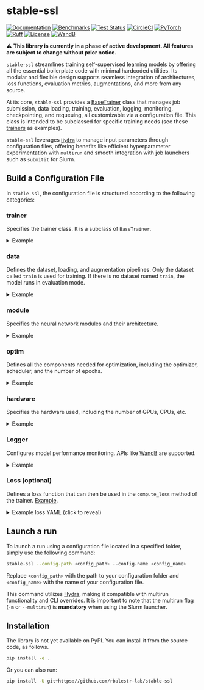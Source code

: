# stable-ssl

[![Documentation](https://img.shields.io/badge/Documentation-blue.svg)](https://rbalestr-lab.github.io/stable-ssl.github.io/dev/)
[![Benchmarks](https://img.shields.io/badge/Benchmarks-blue.svg)](https://github.com/rbalestr-lab/stable-ssl/tree/main/benchmarks)
[![Test Status](https://github.com/rbalestr-lab/stable-ssl/actions/workflows/testing.yml/badge.svg)](https://github.com/rbalestr-lab/stable-ssl/actions/workflows/testing.yml)
[![CircleCI](https://dl.circleci.com/status-badge/img/gh/rbalestr-lab/stable-ssl/tree/main.svg?style=svg)](https://dl.circleci.com/status-badge/redirect/gh/rbalestr-lab/stable-ssl/tree/main)
[![PyTorch](https://img.shields.io/badge/PyTorch-ee4c2c?logo=pytorch&logoColor=white)](https://pytorch.org/get-started/locally/)
[![Ruff](https://img.shields.io/endpoint?url=https://raw.githubusercontent.com/astral-sh/ruff/main/assets/badge/v2.json)](https://github.com/astral-sh/ruff)
[![License](https://img.shields.io/badge/License-MIT-yellow.svg)](https://opensource.org/licenses/MIT)
[![WandB](https://raw.githubusercontent.com/wandb/assets/main/wandb-github-badge-gradient.svg)](https://wandb.ai/site)

⚠️ **This library is currently in a phase of active development. All features are subject to change without prior notice.**

``stable-ssl`` streamlines training self-supervised learning models by offering all the essential boilerplate code with minimal hardcoded utilities. Its modular and flexible design supports seamless integration of architectures, loss functions, evaluation metrics, augmentations, and more from any source.

At its core, `stable-ssl` provides a [BaseTrainer](https://rbalestr-lab.github.io/stable-ssl.github.io/dev/gen_modules/stable_ssl.BaseTrainer.html#stable_ssl.BaseTrainer) class that manages job submission, data loading, training, evaluation, logging, monitoring, checkpointing, and requeuing, all customizable via a configuration file. This class is intended to be subclassed for specific training needs (see these [trainers](https://rbalestr-lab.github.io/stable-ssl.github.io/dev/trainers.html) as examples).

`stable-ssl` leverages [`Hydra`](https://hydra.cc/) to manage input parameters through configuration files, offering benefits like efficient hyperparameter experimentation with `multirun` and smooth integration with job launchers such as `submitit` for Slurm.


## Build a Configuration File

In `stable-ssl`, the configuration file is structured according to the following categories:

### trainer

Specifies the trainer class. It is a subclass of `BaseTrainer`.

<details>
  <summary>Example</summary>

```yaml
trainer:
  _target_: stable_ssl.JointEmbeddingTrainer
```
</details>

### data

Defines the dataset, loading, and augmentation pipelines. Only the dataset called `train` is used for training. If there is no dataset named `train`, the model runs in evaluation mode.

<details>
  <summary>Example</summary>

```yaml
data:
  _num_classes: 10
  _num_samples: 50000
  train:
    _target_: torch.utils.data.DataLoader
    batch_size: 256
    drop_last: True
    shuffle: True
    num_workers: ${trainer.hardware.cpus_per_task}
    dataset:
      _target_: torchvision.datasets.CIFAR10
      root: ~/data
      train: True
      transform:
        _target_: stable_ssl.data.MultiViewSampler
        transforms:
          - _target_: torchvision.transforms.v2.Compose
            transforms:
              - _target_: torchvision.transforms.v2.RandomResizedCrop
                size: 32
                scale:
                  - 0.2
                  - 1.0
              - _target_: torchvision.transforms.v2.RandomHorizontalFlip
                p: 0.5
              - _target_: torchvision.transforms.v2.ToImage
              - _target_: torchvision.transforms.v2.ToDtype
                dtype:
                  _target_: stable_ssl.utils.str_to_dtype
                  _args_: [float32]
                scale: True
          - ${trainer.data.base.dataset.transform.transforms.0}
  test:
    _target_: torch.utils.data.DataLoader
    batch_size: 256
    num_workers: ${trainer.hardware.cpus_per_task}
    dataset:
      _target_: torchvision.datasets.CIFAR10
      train: False
      root: ~/data
      transform:
        _target_: torchvision.transforms.v2.Compose
        transforms:
          - _target_: torchvision.transforms.v2.ToImage
          - _target_: torchvision.transforms.v2.ToDtype
            dtype:
              _target_: stable_ssl.utils.str_to_dtype
              _args_: [float32]
            scale: True
```
</details>


### module

Specifies the neural network modules and their architecture.

<details>
  <summary>Example</summary>

```yaml
module:
   backbone:
      _target_: stable_ssl.modules.load_backbone
      name: resnet18
      low_resolution: True
      num_classes: null
   projector:
      _target_: torch.nn.Sequential
      _args_:
         - _target_: torch.nn.Linear
            in_features: 512
            out_features: 2048
            bias: False
         - _target_: torch.nn.BatchNorm1d
            num_features: ${trainer.module.projector._args_.0.out_features}
         - _target_: torch.nn.ReLU
         - _target_: torch.nn.Linear
            in_features: ${trainer.module.projector._args_.0.out_features}
            out_features: 128
            bias: False
         - _target_: torch.nn.BatchNorm1d
            num_features: ${trainer.module.projector._args_.3.out_features}
   projector_classifier:
      _target_: torch.nn.Linear
      in_features: 128
      out_features: ${trainer.data._num_classes}
   backbone_classifier:
      _target_: torch.nn.Linear
      in_features: 512
      out_features: ${trainer.data._num_classes}
```
</details>

### optim

Defines all the components needed for optimization, including the optimizer, scheduler, and the number of epochs.

<details>
  <summary>Example</summary>

```yaml
optim:
 epochs: 1000
 optimizer:
   _target_: stable_ssl.optimizers.LARS
   _partial_: True
   lr: 5
   weight_decay: 1e-6
 scheduler:
   _target_: stable_ssl.scheduler.LinearWarmupCosineAnnealing
   _partial_: True
   total_steps: ${eval:'${trainer.optim.epochs} * ${trainer.data._num_samples} // ${trainer.data.train.batch_size}'}
```
</details>


### hardware

Specifies the hardware used, including the number of GPUs, CPUs, etc.

<details>
  <summary>Example</summary>

```yaml
hardware:
   seed: 0
   float16: true
   device: "cuda:0"
   world_size: 1
```
</details>

### Logger

Configures model performance monitoring. APIs like [WandB](https://wandb.ai/home) are supported.

<details>
  <summary>Example</summary>

```yaml
logger:
   wandb: true
   base_dir: "./"
   level: 20
   checkpoint_frequency: 1
   log_every_step: 1
   metric:
      test:
         acc1:
         _target_: torchmetrics.classification.MulticlassAccuracy
         num_classes: ${trainer.data._num_classes}
         top_k: 1
         acc5:
         _target_: torchmetrics.classification.MulticlassAccuracy
         num_classes: ${trainer.data._num_classes}
         top_k: 5
```
</details>

### Loss (optional)
Defines a loss function that can then be used in the `compute_loss` method of the trainer. [Example](https://rbalestr-lab.github.io/stable-ssl.github.io/dev/user_guide.html#loss).

<details>
  <summary>Example loss YAML (click to reveal)</summary>

```yaml
loss:
  name: "NTXEntLoss"
  temperature: 0.5
```
</details>

## Launch a run

To launch a run using a configuration file located in a specified folder, simply use the following command:

```bash
stable-ssl --config-path <config_path> --config-name <config_name>
```

Replace `<config_path>` with the path to your configuration folder and `<config_name>` with the name of your configuration file.


This command utilizes [Hydra](https://hydra.cc/), making it compatible with multirun functionality and CLI overrides. It is important to note that the multirun flag (`-m` or `--multirun`) is **mandatory** when using the Slurm launcher.


## Installation

The library is not yet available on PyPI. You can install it from the source code, as follows.

```bash
pip install -e .
```

Or you can also run:

```bash
pip install -U git+https://github.com/rbalestr-lab/stable-ssl
```
